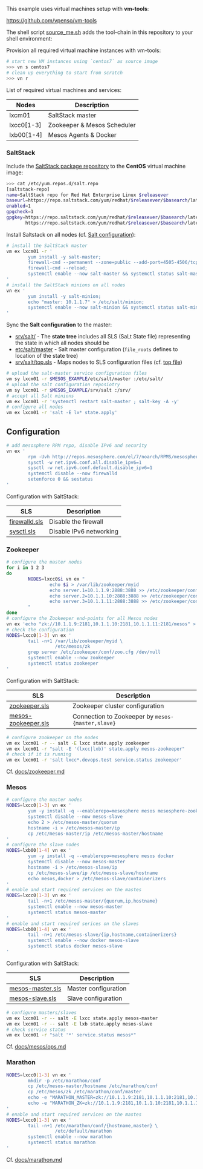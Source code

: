 This example uses virtual machines setup with **vm-tools**:

<https://github.com/vpenso/vm-tools>

The shell script [source_me.sh](source_me.sh) adds the tool-chain in this repository to your shell environment:

Provision all required virtual machine instances with vm-tools:

```bash
# start new VM instances using `centos7` as source image
>>> vn s centos7
# clean up everything to start from scratch
>>> vn r
```

List of required virtual machines and services:

Nodes            | Description
-----------------|---------------------
lxcm01           | SaltStack master
lxcc0[1-3]       | Zookeeper & Mesos Scheduler
lxb00[1-4]       | Mesos Agents & Docker

### SaltStack

Include the [SaltStack package repository][spr] to the **CentOS** virtual machine image:

[spr]: https://docs.saltstack.com/en/latest/topics/installation/rhel.html

```bash
>>> cat /etc/yum.repos.d/salt.repo
[saltstack-repo]
name=SaltStack repo for Red Hat Enterprise Linux $releasever
baseurl=https://repo.saltstack.com/yum/redhat/$releasever/$basearch/latest
enabled=1
gpgcheck=1
gpgkey=https://repo.saltstack.com/yum/redhat/$releasever/$basearch/latest/SALTSTACK-GPG-KEY.pub
       https://repo.saltstack.com/yum/redhat/$releasever/$basearch/latest/base/RPM-GPG-KEY-CentOS-7
```

Install Saltstack on all nodes (cf. [Salt configuration](https://docs.saltstack.com/en/latest/ref/configuration/index.html)):

```bash
# install the SaltStack master
vm ex lxcm01 -r '
        yum install -y salt-master;
        firewall-cmd --permanent --zone=public --add-port=4505-4506/tcp;
        firewall-cmd --reload;
        systemctl enable --now salt-master && systemctl status salt-master
'
# install the SaltStack minions on all nodes
vn ex '
        yum install -y salt-minion;
        echo "master: 10.1.1.7" > /etc/salt/minion;
        systemctl enable --now salt-minion && systemctl status salt-minion
'
```

Sync the **Salt configuration** to the master:

* [srv/salt/](srv/salt/) - The **state tree** includes all SLS (SaLt State file) representing the state in which all nodes should be
* [etc/salt/master](etc/salt/master) - Salt master configuration (`file_roots` defines to location of the state tree)
* [srv/salt/top.sls](srv/salt/top.sls) - Maps nodes to SLS configuration files (cf. [top file](https://docs.saltstack.com/en/latest/ref/states/top.html))

```bash
# upload the salt-master service configuration files
vm sy lxcm01 -r $MESOS_EXAMPLE/etc/salt/master :/etc/salt/
# upload the salt configuration reposiotry
vm sy lxcm01 -r $MESOS_EXAMPLE/srv/salt :/srv/
# accept all Salt minions
vm ex lxcm01 -r 'systemctl restart salt-master ; salt-key -A -y'
# configure all nodes
vm ex lxcm01 -r 'salt -E lx* state.apply'
```

## Configuration

```bash
# add mesosphere RPM repo, disable IPv6 and security
vn ex '
        rpm -Uvh http://repos.mesosphere.com/el/7/noarch/RPMS/mesosphere-el-repo-7-3.noarch.rpm
        sysctl -w net.ipv6.conf.all.disable_ipv6=1
        sysctl -w net.ipv6.conf.default.disable_ipv6=1
        systemctl disable --now firewalld
        setenforce 0 && sestatus
'
```

Configuration with SaltStack:

SLS                      | Description
-------------------------|-----------------------
[firewalld.sls][9]       | Disable the firewall
[sysctl.sls][10]         | Disable IPv6 networking

### Zookeeper

```bash
# configure the master nodes
for i in 1 2 3
do
        NODES=lxcc0$i vn ex "
                echo $i > /var/lib/zookeeper/myid
                echo server.1=10.1.1.9:2888:3888 >> /etc/zookeeper/conf/zoo.cfg
                echo server.2=10.1.1.10:2888:3888 >> /etc/zookeeper/conf/zoo.cfg
                echo server.3=10.1.1.11:2888:3888 >> /etc/zookeeper/conf/zoo.cfg
        "
done
# configure the Zookeeper end-points for all Mesos nodes
vn ex 'echo "zk://10.1.1.9:2181,10.1.1.10:2181,10.1.1.11:2181/mesos" > /etc/mesos/zk'
# check the configuration
NODES=lxcc0[1-3] vn ex '
        tail -n+1 /var/lib/zookeeper/myid \
                  /etc/mesos/zk
        grep server /etc/zookeeper/conf/zoo.cfg /dev/null
        systemctl enable --now zookeeper
        systemctl status zookeeper
'
```

Configuration with SaltStack:

SLS                      | Description
-------------------------|-----------------------
[zookeeper.sls][5]       | Zookeeper cluster configuration
[mesos-zookeeper.sls][7] | Connection to Zookeeper by `mesos-{master,slave}`

```bash
# configure zookeeper on the nodes
vm ex lxcm01 -r -- salt -E lxcc state.apply zookeeper
vm ex lxcm01 -r "salt -E '(lxcc|lxb)' state.apply mesos-zookeeper"
# check if it is running
vm ex lxcm01 -r 'salt lxcc*.devops.test service.status zookeeper'
```

Cf. [docs/zookeeper.md][11]

### Mesos


```bash
# configure the master nodes
NODES=lxcc0[1-3] vn ex '
        yum -y install -q --enablerepo=mesosphere mesos mesosphere-zookeeper marathon
        systemctl disable --now mesos-slave
        echo 2 > /etc/mesos-master/quorum
        hostname -i > /etc/mesos-master/ip
        cp /etc/mesos-master/ip /etc/mesos-master/hostname
'
# configure the slave nodes
NODES=lxb00[1-4] vn ex '
        yum -y install -q --enablerepo=mesosphere mesos docker
        systemctl disable --now mesos-master
        hostname -i > /etc/mesos-slave/ip
        cp /etc/mesos-slave/ip /etc/mesos-slave/hostname
        echo mesos,docker > /etc/mesos-slave/containerizers
'
# enable and start required services on the mastes
NODES=lxcc0[1-3] vn ex '
        tail -n+1 /etc/mesos-master/{quorum,ip,hostname}
        systemctl enable --now mesos-master
        systemctl status mesos-master
'
# enable and start required serices on the slaves
NODES=lxb00[1-4] vn ex '
        tail -n+1 /etc/mesos-slave/{ip,hostname,containerizers}
        systemctl enable --now docker mesos-slave
        systemctl status docker mesos-slave
'
```

Configuration with SaltStack:

SLS                      | Description
-------------------------|-----------------------
[mesos-master.sls][6]    | Master configuration
[mesos-slave.sls][8]     | Slave configuration

```bash
# configure masters/slaves 
vm ex lxcm01 -r -- salt -E lxcc state.apply mesos-master
vm ex lxcm01 -r -- salt -E lxb state.apply mesos-slave
# check service status
vm ex lxcm01 -r "salt '*' service.status mesos*"
```

Cf. [docs/mesos/ops.md][13]

###  Marathon

```bash
NODES=lxcc0[1-3] vn ex '
        mkdir -p /etc/marathon/conf
        cp /etc/mesos-master/hostname /etc/marathon/conf
        cp /etc/mesos/zk /etc/marathon/conf/master
        echo -e "MARATHON_MASTER=zk://10.1.1.9:2181,10.1.1.10:2181,10.1.1.11:2181/mesos" > /etc/default/marathon
        echo -e "MARATHON_ZK=zk://10.1.1.9:2181,10.1.1.10:2181,10.1.1.11:2181/marathon" >> /etc/default/marathon
'
# enable and start required services on the mastes
NODES=lxcc0[1-3] vn ex '
        tail -n+1 /etc/marathon/conf/{hostname,master} \
                  /etc/default/marathon
        systemctl enable --now marathon
        systemctl status marathon
'
```

Cf. [docs/marathon.md][12]

[5]:  srv/salt/zookeeper.sls
[6]:  srv/salt/mesos-master.sls
[7]:  srv/salt/mesos-zookeeper.sls
[8]:  srv/salt/mesos-slave.sls
[9]:  srv/salt/firwalld.sls
[10]: srv/salt/sysctl.sls
[11]: docs/zookeeper.md
[12]: docs/marathon.md
[13]: docs/mesos/ops.md
